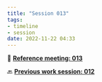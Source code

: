 ```yaml
---
title: "Session 013"
tags:
- timeline
- session
date: 2022-11-22 04:33
---
```

<span 
		class='ob-timelines'
		data-date="2022-11-22-00">
</span>

👥 [**Reference meeting: 013**](notes/meetings/meeting%20013.md)

🔙 [**Previous work session: 012**](notes/sessions/session%20012.md)


